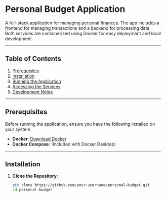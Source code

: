 # Personal Budget Application

A full-stack application for managing personal finances. The app includes a frontend for managing transactions and a backend for processing data. Both services are containerized using Docker for easy deployment and local development.

---

## **Table of Contents**

1. [Prerequisites](#prerequisites)
2. [Installation](#installation)
3. [Running the Application](#running-the-application)
4. [Accessing the Services](#accessing-the-services)
5. [Development Notes](#development-notes)

---

## **Prerequisites**

Before running the application, ensure you have the following installed on your system:

- **Docker**: [Download Docker](https://www.docker.com/get-started)
- **Docker Compose**: (Included with Docker Desktop)

---

## **Installation**

1. **Clone the Repository**:
   ```bash
   git clone https://github.com/your-username/personal-budget.git
   cd personal-budget
   ```
